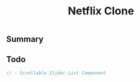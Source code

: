 <h1 style='padding:1rem;font-weight:bold' align='center'>Netflix Clone</h1>

## **Summary**

## **Todo**

```js
// - Scrollable Slider List Component
```
